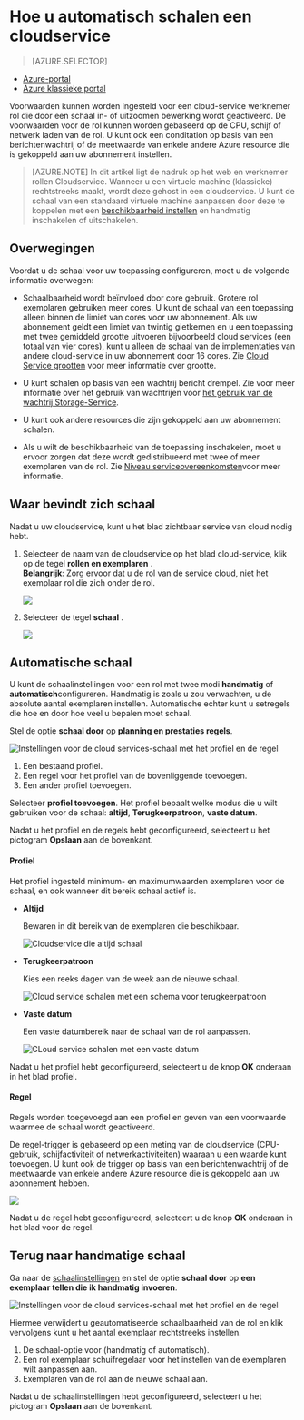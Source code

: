 <properties
    pageTitle="Automatisch de schaal van een cloudservice in de portal | Microsoft Azure"
    description="Informatie over het gebruik van de portal voor het configureren van regels voor automatisch schaal voor een cloud-service Webrol of werknemer rol in Azure wordt aangegeven."
    services="cloud-services"
    documentationCenter=""
    authors="Thraka"
    manager="timlt"
    editor=""/>

<tags
    ms.service="cloud-services"
    ms.workload="tbd"
    ms.tgt_pltfrm="na"
    ms.devlang="na"
    ms.topic="article"
    ms.date="09/06/2016"
    ms.author="adegeo"/>


# <a name="how-to-auto-scale-a-cloud-service"></a>Hoe u automatisch schalen een cloudservice

> [AZURE.SELECTOR]
- [Azure-portal](cloud-services-how-to-scale-portal.md)
- [Azure klassieke portal](cloud-services-how-to-scale.md)

Voorwaarden kunnen worden ingesteld voor een cloud-service werknemer rol die door een schaal in- of uitzoomen bewerking wordt geactiveerd. De voorwaarden voor de rol kunnen worden gebaseerd op de CPU, schijf of netwerk laden van de rol. U kunt ook een conditation op basis van een berichtenwachtrij of de meetwaarde van enkele andere Azure resource die is gekoppeld aan uw abonnement instellen.

>[AZURE.NOTE] In dit artikel ligt de nadruk op het web en werknemer rollen Cloudservice. Wanneer u een virtuele machine (klassieke) rechtstreeks maakt, wordt deze gehost in een cloudservice. U kunt de schaal van een standaard virtuele machine aanpassen door deze te koppelen met een [beschikbaarheid instellen](../virtual-machines/virtual-machines-windows-classic-configure-availability.md) en handmatig inschakelen of uitschakelen.

## <a name="considerations"></a>Overwegingen

Voordat u de schaal voor uw toepassing configureren, moet u de volgende informatie overwegen:

- Schaalbaarheid wordt beïnvloed door core gebruik. Grotere rol exemplaren gebruiken meer cores. U kunt de schaal van een toepassing alleen binnen de limiet van cores voor uw abonnement. Als uw abonnement geldt een limiet van twintig gietkernen en u een toepassing met twee gemiddeld grootte uitvoeren bijvoorbeeld cloud services (een totaal van vier cores), kunt u alleen de schaal van de implementaties van andere cloud-service in uw abonnement door 16 cores. Zie [Cloud Service grootten](cloud-services-sizes-specs.md) voor meer informatie over grootte.

- U kunt schalen op basis van een wachtrij bericht drempel. Zie voor meer informatie over het gebruik van wachtrijen voor [het gebruik van de wachtrij Storage-Service](../storage/storage-dotnet-how-to-use-queues.md).

- U kunt ook andere resources die zijn gekoppeld aan uw abonnement schalen.

- Als u wilt de beschikbaarheid van de toepassing inschakelen, moet u ervoor zorgen dat deze wordt gedistribueerd met twee of meer exemplaren van de rol. Zie [Niveau serviceovereenkomsten](https://azure.microsoft.com/support/legal/sla/)voor meer informatie.

## <a name="where-scale-is-located"></a>Waar bevindt zich schaal

Nadat u uw cloudservice, kunt u het blad zichtbaar service van cloud nodig hebt.

1. Selecteer de naam van de cloudservice op het blad cloud-service, klik op de tegel **rollen en exemplaren** .   
**Belangrijk**: Zorg ervoor dat u de rol van de service cloud, niet het exemplaar rol die zich onder de rol.

    ![](./media/cloud-services-how-to-scale-portal/roles-instances.png)

2. Selecteer de tegel **schaal** .

    ![](./media/cloud-services-how-to-scale-portal/scale-tile.png)

## <a name="automatic-scale"></a>Automatische schaal

U kunt de schaalinstellingen voor een rol met twee modi **handmatig** of **automatisch**configureren. Handmatig is zoals u zou verwachten, u de absolute aantal exemplaren instellen. Automatische echter kunt u setregels die hoe en door hoe veel u bepalen moet schaal.

Stel de optie **schaal door** op **planning en prestaties regels**.

![Instellingen voor de cloud services-schaal met het profiel en de regel](./media/cloud-services-how-to-scale-portal/schedule-basics.png)

1. Een bestaand profiel.
2. Een regel voor het profiel van de bovenliggende toevoegen.
3. Een ander profiel toevoegen.

Selecteer **profiel toevoegen**. Het profiel bepaalt welke modus die u wilt gebruiken voor de schaal: **altijd**, **Terugkeerpatroon**, **vaste datum**.

Nadat u het profiel en de regels hebt geconfigureerd, selecteert u het pictogram **Opslaan** aan de bovenkant.

#### <a name="profile"></a>Profiel

Het profiel ingesteld minimum- en maximumwaarden exemplaren voor de schaal, en ook wanneer dit bereik schaal actief is.

* **Altijd**

    Bewaren in dit bereik van de exemplaren die beschikbaar.  

    ![Cloudservice die altijd schaal](./media/cloud-services-how-to-scale-portal/select-always.png)
    
* **Terugkeerpatroon**

    Kies een reeks dagen van de week aan de nieuwe schaal.

    ![Cloud service schalen met een schema voor terugkeerpatroon](./media/cloud-services-how-to-scale-portal/select-recurrence.png)
    
* **Vaste datum**

    Een vaste datumbereik naar de schaal van de rol aanpassen.

    ![CLoud service schalen met een vaste datum](./media/cloud-services-how-to-scale-portal/select-fixed.png)

Nadat u het profiel hebt geconfigureerd, selecteert u de knop **OK** onderaan in het blad profiel.

#### <a name="rule"></a>Regel

Regels worden toegevoegd aan een profiel en geven van een voorwaarde waarmee de schaal wordt geactiveerd. 

De regel-trigger is gebaseerd op een meting van de cloudservice (CPU-gebruik, schijfactiviteit of netwerkactiviteiten) waaraan u een waarde kunt toevoegen. U kunt ook de trigger op basis van een berichtenwachtrij of de meetwaarde van enkele andere Azure resource die is gekoppeld aan uw abonnement hebben.

![](./media/cloud-services-how-to-scale-portal/rule-settings.png)

Nadat u de regel hebt geconfigureerd, selecteert u de knop **OK** onderaan in het blad voor de regel.

## <a name="back-to-manual-scale"></a>Terug naar handmatige schaal

Ga naar de [schaalinstellingen](#where-scale-is-located) en stel de optie **schaal door** op **een exemplaar tellen die ik handmatig invoeren**.

![Instellingen voor de cloud services-schaal met het profiel en de regel](./media/cloud-services-how-to-scale-portal/manual-basics.png)

Hiermee verwijdert u geautomatiseerde schaalbaarheid van de rol en klik vervolgens kunt u het aantal exemplaar rechtstreeks instellen. 

1. De schaal-optie voor (handmatig of automatisch).
2. Een rol exemplaar schuifregelaar voor het instellen van de exemplaren wilt aanpassen aan.
3. Exemplaren van de rol aan de nieuwe schaal aan.

Nadat u de schaalinstellingen hebt geconfigureerd, selecteert u het pictogram **Opslaan** aan de bovenkant.


